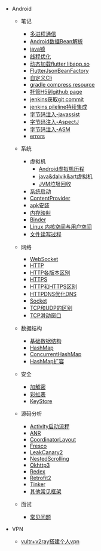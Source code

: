 - Android
	- 笔记
		- [多进程通信](/node/multi-process-community/multi-process-community.md)
		- [Android数据Bean解析](/node/json-bean/json-bean.md)
		- [java锁](/node/java-lock/java-lock.md)
		- [线程优化](/node/thread-optimizi/thread-optimizi.md)
		- [动态加载flutter libapp.so](/node/dynamic-load-flutter/dynamic-load-flutter.md)
		- [FlutterJsonBeanFactory](/node/FlutterJsonBeanFactory/FlutterJsonBeanFactory.md)
		<!-- - [fataar解决Flutter打包依赖](/node/fat-aar/fat-aar.md) -->
		- [自定义Cli](/node/customer-cli/customer-cli.md)
		- [gradle compress resource](/node/gradle-compress-resource.md)
		- [托管H5到github page](/node/vue-github-page/vue-github-page.md)
		- [jenkins获取git commit](/node/jenkins-git-commitlog/jenkins-git-commitlog.md)
		- [jenkins pileline持续集成](/node/jenkins-pileline-android/jenkins-pileline-android.md)
		- [字节码注入-javassist](/node/javassit/javassit.md)
		- [字节码注入-AspectJ](/node/gradle7x-aspectjx/gradle7x-aspectjx.md)
		- [字节码注入-ASM](/node/asm/asm.md)
		- [errors](/node/errors/error.md)
		
	- 系统
		- 虚拟机
			- [Android虚拟机历程](/android-system/virtual-machine/android-virtual-machine/android-virtual-machine.md)
			- [java&dalvik&art虚拟机](/android-system/virtual-machine/java-dalvik-art-machine/java-dalvik-art-machine.md)
			- [JVM垃圾回收](/android-system/virtual-machine/jmv-recycler-algorithm/jmv-recycler-algorithm.md)
		- [系统启动](/android-system/system-start/system-start.md)
		- [ContentProvider](/android-system/content-provider/content-provider.md)
		- [apk安装](/android-system/apk-install/apk-install.md)
		- [内存映射](/android-system/mmap/mmap.md)
		- [Binder](/android-system/binder/binder.md)
		- [Linux 内核空间与用户空间](/android-system/kernel-user-space/kernel-user-space.md)
		- [文件读写过程](/android-system/file-read/file-read.md)
	- 网络
		- [WebSocket](/net/web-socket/web-socket.md)
		- [HTTP](/net/http/http.md) 
		- [HTTP各版本区别](/net/http-version-diff/http-version-diff.md) 
		- [HTTPS](/net/https/https.md) 
		- [HTTP和HTTPS区别](/net/http&https/http&https.md) 
		- [HTTPDNS优化DNS](/net/httpdns/httpdns.md) 
		- [Socket](/net/socket/socket.md) 
		- [TCP和UDP的区别](/net/tcp-udp/tcp-udp.md)
		- [TCP滑动窗口](/net/tcp-slide-window/tcp-slide-window.md)
	
	- 数据结构
		- [基础数据结构](/data-structure/base-structure/base-structure.md)
		- [HashMap](/data-structure/hashmap/hashmap.md)
		- [ConcurrentHashMap](/data-structure/concurrenthashmap/concurrenthashmap.md)
		- [HashMap扩容](/data-structure/hashmap-expansion/hashmap-expansion.md)

	- 安全
		- [加解密](/safe/encry-decry/encry-decry.md)
		- [彩虹表](/safe/rainbow-tables/rainbow-tables.md)
		- [KeyStore](/safe/keystore/keystore.md)
		
	- 源码分析
		- [Activity启动流程](/source/activity/activity.md)
		- [ANR](/source/anr/anr.md)
		- [CoordinatorLayout](/source/coordinatorlayout/coordinatorlayout.md)
		- [Fresco](/source/fresco/freco.md)
		- [LeakCanary2](/source/leakcanary2/leakcanary2.md)
		- [NestedScrolling](/source/nestedscrolling/nestedscrolling.md)
		- [Okhttp3](/source/okhttp3/okhttp3.md)
		- [Redex](/source/redex/redex.md)
		- [Retrofit2](/source/retrofit2/retrofit2.md)
		- [Tinker](/source/tinker/tinker.md)
		- [其他常见框架](/source/others/others.md)
	- 面试
		- [常见问题](/interview/interview.md)

- VPN
	- [vultr+v2ray搭建个人vpn](/vpn/vultr_v2ray/vultr_v2ray.md)	

		